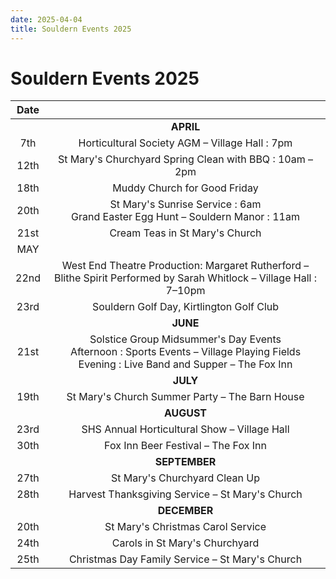 ```yaml
---
date: 2025-04-04
title: Souldern Events 2025
---
```


# Souldern Events 2025

| Date |  |
| :---: | :---: |
| | **APRIL**   |
| 7th | Horticultural Society AGM – Village Hall : 7pm |
| 12th | St Mary's Churchyard Spring Clean with BBQ : 10am – 2pm |
| 18th | Muddy Church for Good Friday |
| 20th | St Mary's Sunrise Service : 6am <br> Grand Easter Egg Hunt – Souldern Manor : 11am |
| 21st | Cream Teas in St Mary's Church |
| MAY |  |
| 22nd | West End Theatre Production: Margaret Rutherford – Blithe Spirit Performed by Sarah Whitlock – Village Hall : 7–10pm |
| 23rd | Souldern Golf Day, Kirtlington Golf Club |
| | **JUNE** |
| 21st | Solstice Group Midsummer's Day Events <br> Afternoon : Sports Events – Village Playing Fields <br> Evening : Live Band and Supper – The Fox Inn |
|  | **JULY** |
| 19th | St Mary's Church Summer Party – The Barn House |
|  | **AUGUST** |
| 23rd | SHS Annual Horticultural Show – Village Hall  |
| 30th | Fox Inn Beer Festival – The Fox Inn |
|  | **SEPTEMBER** |
| 27th | St Mary's Churchyard Clean Up |
| 28th | Harvest Thanksgiving Service – St Mary's Church |
|  | **DECEMBER** |
| 20th | St Mary's Christmas Carol Service |
| 24th | Carols in St Mary's Churchyard |
| 25th | Christmas Day Family Service – St Mary's Church |

